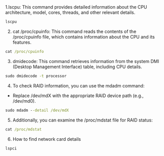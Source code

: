 ## 

1.lscpu: This command provides detailed information about the CPU architecture, model, cores, threads, and other relevant details.

```cmd
lscpu
```

2. cat /proc/cpuinfo: This command reads the contents of the /proc/cpuinfo file, which contains information about the CPU and its features.

```cmd
cat /proc/cpuinfo
```

3. dmidecode: This command retrieves information from the system DMI (Desktop Management Interface) table, including CPU details.

```cmd
sudo dmidecode -t processor
```

4. To check RAID information, you can use the mdadm command:

* Replace /dev/mdX with the appropriate RAID device path (e.g., /dev/md0).

```cmd
sudo mdadm --detail /dev/mdX
```

5. Additionally, you can examine the /proc/mdstat file for RAID status:

```cmd
cat /proc/mdstat
```

6. How to find network card details

```cmd
lspci
```
